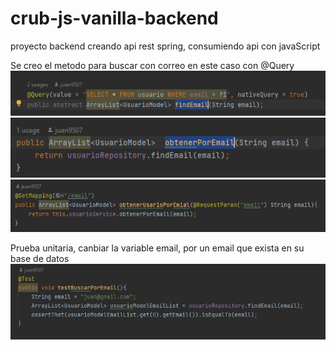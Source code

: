 # crub-js-vanilla-backend
proyecto backend creando api rest spring, consumiendo
api con javaScript

Se creo el metodo para buscar con correo
en este caso con @Query
![img.png](img.png)
![img_1.png](img_1.png)
![img_2.png](img_2.png)

Prueba unitaria, canbiar la variable email, por un 
email que exista en su base de datos
![img_3.png](img_3.png)